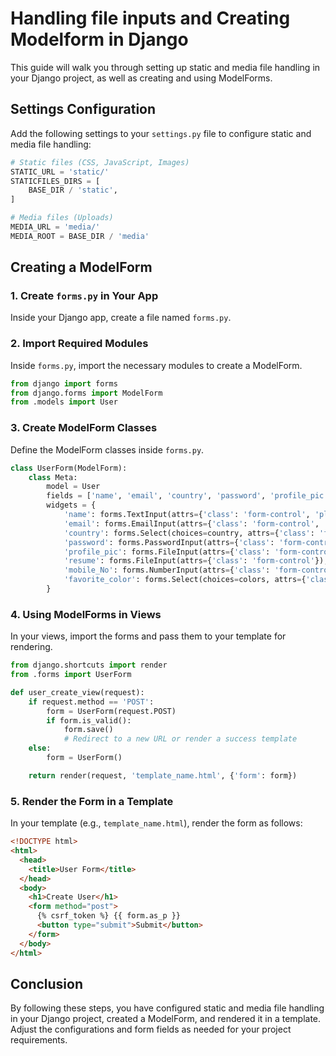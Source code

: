 # Handling file inputs and Creating Modelform in Django

This guide will walk you through setting up static and media file handling in your Django project, as well as creating and using ModelForms.

## Settings Configuration

Add the following settings to your `settings.py` file to configure static and media file handling:

```python
# Static files (CSS, JavaScript, Images)
STATIC_URL = 'static/'
STATICFILES_DIRS = [
    BASE_DIR / 'static',
]

# Media files (Uploads)
MEDIA_URL = 'media/'
MEDIA_ROOT = BASE_DIR / 'media'
```

## Creating a ModelForm

### 1. Create `forms.py` in Your App

Inside your Django app, create a file named `forms.py`.

### 2. Import Required Modules

Inside `forms.py`, import the necessary modules to create a ModelForm.

```python
from django import forms
from django.forms import ModelForm
from .models import User
```

### 3. Create ModelForm Classes

Define the ModelForm classes inside `forms.py`.

```python
class UserForm(ModelForm):
    class Meta:
        model = User
        fields = ['name', 'email', 'country', 'password', 'profile_pic', 'resume', 'mobile_No', 'favorite_color']
        widgets = {
            'name': forms.TextInput(attrs={'class': 'form-control', 'placeholder': 'Enter your name'}),
            'email': forms.EmailInput(attrs={'class': 'form-control', 'placeholder': 'Enter your email'}),
            'country': forms.Select(choices=country, attrs={'class': 'form-control'}),
            'password': forms.PasswordInput(attrs={'class': 'form-control', 'placeholder': 'Enter your password'}),
            'profile_pic': forms.FileInput(attrs={'class': 'form-control'}),
            'resume': forms.FileInput(attrs={'class': 'form-control'}),
            'mobile_No': forms.NumberInput(attrs={'class': 'form-control', 'placeholder': 'Enter your mobile number'}),
            'favorite_color': forms.Select(choices=colors, attrs={'class': 'form-control'}),
        }
```

### 4. Using ModelForms in Views

In your views, import the forms and pass them to your template for rendering.

```python
from django.shortcuts import render
from .forms import UserForm

def user_create_view(request):
    if request.method == 'POST':
        form = UserForm(request.POST)
        if form.is_valid():
            form.save()
            # Redirect to a new URL or render a success template
    else:
        form = UserForm()

    return render(request, 'template_name.html', {'form': form})
```

### 5. Render the Form in a Template

In your template (e.g., `template_name.html`), render the form as follows:

```html
<!DOCTYPE html>
<html>
  <head>
    <title>User Form</title>
  </head>
  <body>
    <h1>Create User</h1>
    <form method="post">
      {% csrf_token %} {{ form.as_p }}
      <button type="submit">Submit</button>
    </form>
  </body>
</html>
```

## Conclusion

By following these steps, you have configured static and media file handling in your Django project, created a ModelForm, and rendered it in a template. Adjust the configurations and form fields as needed for your project requirements.
